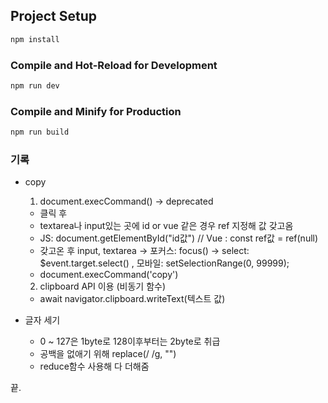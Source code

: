 ## Project Setup

```sh
npm install
```

### Compile and Hot-Reload for Development

```sh
npm run dev
```

### Compile and Minify for Production

```sh
npm run build
```

### 기록

- copy

  1. document.execCommand() -> deprecated

  - 클릭 후
  - textarea나 input있는 곳에 id or vue 같은 경우 ref 지정해 값 갖고옴
  - JS: document.getElementById("id값") // Vue : const ref값 = ref(null)
  - 갖고온 후 input, textarea -> 포커스: focus() -> select: $event.target.select() , 모바일: setSelectionRange(0, 99999);
  - document.execCommand('copy')

  2. clipboard API 이용 (비동기 함수)

  - await navigator.clipboard.writeText(텍스트 값)

- 글자 세기

  - 0 ~ 127은 1byte로 128이후부터는 2byte로 취급
  - 공백을 없애기 위해 replace(/ /g, "")
  - reduce함수 사용해 다 더해줌

끝.
